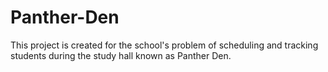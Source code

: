 Panther-Den
=================
This project is created for the school's problem of scheduling and tracking students during the study hall known as Panther Den.
